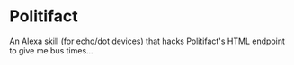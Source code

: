 # Politifact 
An Alexa skill (for echo/dot devices) that hacks Politifact's HTML endpoint to give me bus times...
